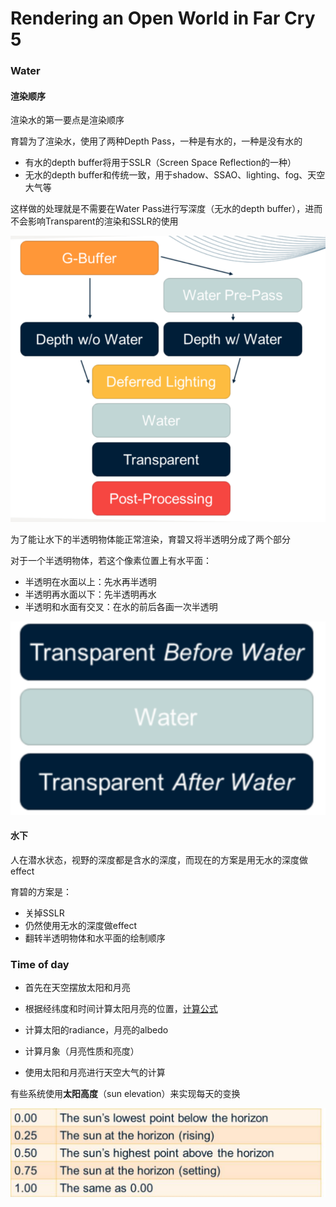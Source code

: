 # Rendering an Open World in Far Cry 5

### Water

#### 渲染顺序

渲染水的第一要点是渲染顺序

育碧为了渲染水，使用了两种Depth Pass，一种是有水的，一种是没有水的

- 有水的depth buffer将用于SSLR（Screen Space Reflection的一种）
- 无水的depth buffer和传统一致，用于shadow、SSAO、lighting、fog、天空大气等

这样做的处理就是不需要在Water Pass进行写深度（无水的depth buffer），进而不会影响Transparent的渲染和SSLR的使用

![Water](../Image/Water.png)

为了能让水下的半透明物体能正常渲染，育碧又将半透明分成了两个部分

对于一个半透明物体，若这个像素位置上有水平面：

- 半透明在水面以上：先水再半透明
- 半透明再水面以下：先半透明再水
- 半透明和水面有交叉：在水的前后各画一次半透明

![半透明](../Image/半透明.png)

#### 水下

人在潜水状态，视野的深度都是含水的深度，而现在的方案是用无水的深度做effect

育碧的方案是：

- 关掉SSLR
- 仍然使用无水的深度做effect
- 翻转半透明物体和水平面的绘制顺序

### Time of day

- 首先在天空摆放太阳和月亮
- 根据经纬度和时间计算太阳月亮的位置，[计算公式](https://gml.noaa.gov/grad/solcalc/calcdetails.html)

- 计算太阳的radiance，月亮的albedo
- 计算月象（月亮性质和亮度）
- 使用太阳和月亮进行天空大气的计算

有些系统使用**太阳高度**（sun elevation）来实现每天的变换

![太阳高度](../Image/太阳高度.png)





